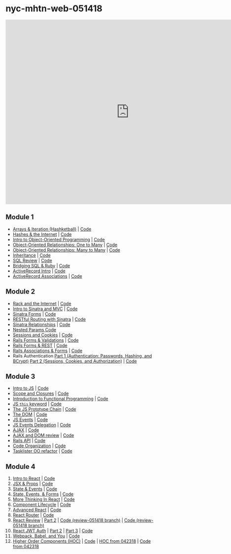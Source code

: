 # nyc-mhtn-web-051418

<iframe src="https://calendar.google.com/calendar/embed?mode=WEEK&amp;height=600&amp;wkst=1&amp;bgcolor=%23FFFFFF&amp;src=flatironschool.com_e3622kp34vqt5navbd4miceago%40group.calendar.google.com&amp;color=%23B1440E&amp;ctz=America%2FNew_York" style="border-width:0" width="800" height="600" frameborder="0" scrolling="no"></iframe>

## Module 1
* [Arrays & Iteration (Hashketball)](https://www.youtube.com/watch?v=WzYLcmShd3E) | [Code](https://github.com/learn-co-students/nyc-mhtn-web-051418/tree/master/01-hashketball-review)
* [Hashes & the Internet](https://youtu.be/iaH4HkYHfW0) | [Code](https://github.com/learn-co-students/nyc-mhtn-web-051418/tree/master/02-hashes-and-the-internet)
* [Intro to Object-Oriented Programming](https://youtu.be/yx98vBrt7ps) | [Code](https://github.com/learn-co-students/nyc-mhtn-web-051418/tree/master/03-intro-oo)
* [Object-Oriented Relationships: One to Many](https://youtu.be/DgCYkmGQsrM) | [Code](https://github.com/learn-co-students/nyc-mhtn-web-051418/tree/master/04-one-to-many)
* [Object-Oriented Relationships: Many to Many](https://www.youtube.com/watch?v=mgjTje676Tg) | [Code](https://github.com/learn-co-students/nyc-mhtn-web-051418/tree/master/05-many-to-many)
* [Inheritance](https://youtu.be/FimLBneYXYE) | [Code](https://github.com/learn-co-students/nyc-mhtn-web-051418/blob/master/06-oo-inheritance/animal.rb)
* [SQL Review](https://www.youtube.com/watch?v=GlPEg1CPcfI) | [Code](https://github.com/learn-co-students/nyc-mhtn-web-051418/tree/master/07-intro-sql)
* [Bridging SQL & Ruby](https://www.youtube.com/watch?v=BAFZw_mlp0Y) | [Code](https://github.com/learn-co-students/nyc-mhtn-web-051418/tree/master/08-bridging-ruby-and-sql)
* [ActiveRecord Intro](https://www.youtube.com/watch?v=RJksSVCPct8) | [Code](https://github.com/learn-co-students/nyc-mhtn-web-051418/tree/master/09-active-record-intro)
* [ActiveRecord Associations](https://www.youtube.com/watch?v=q2f5qizt-V8) | [Code](https://github.com/learn-co-students/nyc-mhtn-web-051418/tree/master/10-active-record-associations)

## Module 2
* [Rack and the Internet]() | [Code]()
* [Intro to Sinatra and MVC]() | [Code]()
* [Sinatra Forms](https://www.youtube.com/watch?v=ZPevAo6XWTg) | [Code]()
* [RESTful Routing with Sinatra]() | [Code]()
* [Sinatra Relationships](https://www.youtube.com/watch?v=MpdCRExFkxg&feature=youtu.be) | [Code]()
* [Nested Params Code]()
* [Sessions and Cookies](https://youtu.be/CHqLhGAN6b4) | [Code]()
* [Rails Forms & Validations](https://youtu.be/i2DCcvf969o) | [Code](https://github.com/learn-co-students/nyc-mhtn-web-051418/tree/master/14-platypus-tracker)
* [Rails Forms & REST](https://garbage-collectors-rest-test.herokuapp.com/) | [Code](https://github.com/learn-co-students/nyc-mhtn-web-051418/tree/master/15-rest-test)
* [Rails Associations & Forms](https://youtu.be/eqMrUWRpWrU) | [Code](https://github.com/learn-co-students/nyc-mhtn-web-051418/tree/master/16-spotify)
* Rails Authentication [Part 1 (Authentication: Passwords, Hashing, and BCrypt)](https://www.youtube.com/watch?v=uiYQHrAoP3U) [Part 2 (Sessions, Cookies, and Authorization)](https://www.youtube.com/watch?v=0YCdNBeMdrA&feature=youtu.be) | [Code](https://github.com/learn-co-students/nyc-mhtn-web-051418/tree/master/17-auth)

## Module 3
* [Intro to JS](https://www.youtube.com/watch?v=dhQo5MQ7608&feature=youtu.be) | [Code](https://github.com/learn-co-students/nyc-mhtn-web-051418/tree/master/21-introduction-to-js)
* [Scope and Closures](https://www.youtube.com/watch?v=RgbsuqG6i-4&feature=youtu.be) | [Code](https://github.com/learn-co-students/nyc-mhtn-web-051418/tree/master/22-scope-and-closures)
* [Introduction to Functional Programming](https://www.youtube.com/watch?v=8Uaxl--09as&feature=youtu.be) | [Code](https://github.com/learn-co-students/nyc-mhtn-web-051418/tree/master/23-functional-programming)
* [JS `this` keyword](https://www.youtube.com/watch?v=J6dXklI1x5I&feature=youtu.be) | [Code](https://github.com/learn-co-students/nyc-mhtn-web-051418/tree/master/24-this-keyword)
* [The JS Prototype Chain](https://www.youtube.com/watch?v=TTnHAR0Q9Tw&feature=youtu.be) | [Code](https://github.com/learn-co-students/nyc-mhtn-web-051418/tree/master/25-prototype-chain-and-oo-js)
* [The DOM](https://www.youtube.com/watch?v=eJUcLHcLAGw&feature=youtu.be) | [Code](https://github.com/learn-co-students/nyc-mhtn-web-051418/tree/master/26-the-dom)
* [JS Events](https://www.youtube.com/watch?v=aWIWSzqRVFc&feature=youtu.be) | [Code](https://github.com/learn-co-students/nyc-mhtn-web-051418/tree/master/27-js-events)
* [JS Events Delegation](https://www.youtube.com/watch?v=s2MOpO0rc9o&feature=youtu.be) | [Code](https://github.com/learn-co-students/nyc-mhtn-web-051418/tree/master/28-event-delegation)
* [AJAX](https://www.youtube.com/watch?v=N6gMtgFEiDU&feature=youtu.be) | [Code](https://github.com/learn-co-students/nyc-mhtn-web-051418/tree/master/29-ajax)
* [AJAX and DOM review](https://www.youtube.com/watch?v=wIgNk1ZMF_g&feature=youtu.be) | [Code](https://github.com/learn-co-students/nyc-mhtn-web-051418/tree/master/30-Ajax-and-DOM-review/js-pokemon-search-practice-assignment)
* [Rails API](https://www.youtube.com/watch?v=5wlagxtkkgk&feature=youtu.be) | [Code](https://github.com/learn-co-students/nyc-mhtn-web-051418/tree/master/31-rails-api)
* [Code Organization](https://www.youtube.com/watch?v=jemCY7yddq4&feature=youtu.be) | [Code](https://github.com/learn-co-students/nyc-mhtn-web-051418/tree/master/32-code-organization)
* [Tasklister OO refactor](https://www.youtube.com/watch?v=x30JLwmx5QM&feature=youtu.be) | [Code](https://github.com/learn-co-students/nyc-mhtn-web-051418/tree/master/33-tasklister-OO-refactor)

## Module 4

1. [Intro to React](https://youtu.be/rh4Kv-GaHEM) | [Code](https://github.com/learn-co-students/nyc-mhtn-web-051418/tree/master/34-intro-to-react)
2. [JSX & Props](https://youtu.be/7wda4_et7CM) | [Code](https://github.com/learn-co-students/nyc-mhtn-web-051418/tree/master/35-jsx-and-props)
3. [State & Events](https://youtu.be/NVUuCjvJtIE) | [Code](https://github.com/learn-co-students/nyc-mhtn-web-051418/tree/master/36-state-and-events)
4. [State, Events, & Forms](https://youtu.be/HLZKZ-1BQis) | [Code](https://github.com/learn-co-students/nyc-mhtn-web-051418/tree/master/37-state-events-and-forms)
5. [More Thinking In React](https://youtu.be/RNPksg-YhW0) | [Code](https://github.com/learn-co-students/nyc-mhtn-web-051418/tree/master/38-more-thinking-in-React)
6. [Component Lifecycle](https://youtu.be/eu2g1_aM7RQ) | [Code](https://github.com/learn-co-students/nyc-mhtn-web-051418/tree/master/39-component-lifecycle/foodini)
7. [Advanced React](https://youtu.be/Gc7JJiohuDw) | [Code](https://github.com/learn-co-students/nyc-mhtn-web-051418/tree/master/40-react-react-react)
8. [React Router](https://youtu.be/BnQKGzV02e4) | [Code](https://github.com/learn-co-students/nyc-mhtn-web-051418/tree/master/41-react-router)
9. [React Review](https://youtu.be/pMAqlGdlcjQ) | [Part 2](https://youtu.be/OIZgjw9Ga4w) | [Code (review-051418 branch)](https://github.com/hysan/react-karaoke-challenge) | [Code (review-051418 branch)](https://github.com/hysan/react-boardgame-review)
10. [React JWT Auth](https://youtu.be/tbBzgaE-GJw) | [Part 2](https://youtu.be/jdVrAb9kDRE) | [Part 3](https://youtu.be/gespJXNchAQ) | [Code](https://github.com/learn-co-students/nyc-mhtn-web-051418/tree/master/43-react-jwt-auth)
11. [Webpack, Babel, and You](https://youtu.be/_IyLbg1m2Ws) | [Code](https://github.com/learn-co-students/nyc-mhtn-web-051418/tree/master/44-webpack-babel)
12. [Higher Order Components (HOC)](https://youtu.be/J4LRT9qdPAM) | [Code](https://github.com/learn-co-students/nyc-mhtn-web-051418/tree/master/45-react-hoc) | [HOC from 042318](https://youtu.be/KZps-AJ3Pxo) | [Code from 042318](https://github.com/learn-co-students/nyc-mhtn-web-042318/tree/master/45-hoc)
